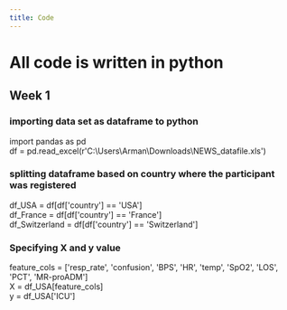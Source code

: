 ```yaml
---
title: Code
---
```

# All code is written in python

## Week 1  
### importing data set as dataframe to python  
import pandas as pd  
df = pd.read_excel(r'C:\Users\Arman\Downloads\NEWS_datafile.xls')  

### splitting dataframe based on country where the participant was registered  
df_USA = df[df['country'] == 'USA']  
df_France = df[df['country'] == 'France']  
df_Switzerland = df[df['country'] == 'Switzerland']  



### Specifying X and y value  
feature_cols = ['resp_rate', 'confusion', 'BPS', 'HR', 'temp', 'SpO2', 'LOS', 'PCT', 'MR-proADM']  
X = df_USA[feature_cols]  
y = df_USA['ICU']  

